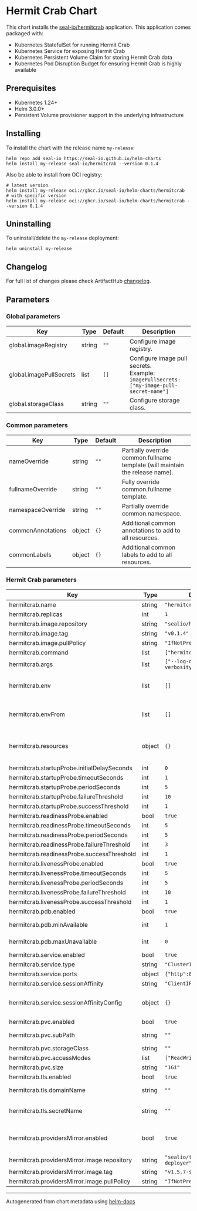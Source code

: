 # Hermit Crab Chart

This chart installs the [seal-io/hermitcrab](https://github.com/seal-io/hermitcrab) application. This application comes packaged with:

- Kubernetes StatefulSet for running Hermit Crab
- Kubernetes Service for exposing Hermit Crab
- Kubernetes Persistent Volume Claim for storing Hermit Crab data
- Kubernetes Pod Disruption Budget for ensuring Hermit Crab is highly available

## Prerequisites

- Kubernetes 1.24+
- Helm 3.0.0+
- Persistent Volume provisioner support in the underlying infrastructure

## Installing

To install the chart with the release name `my-release`:

```shell
helm repo add seal-io https://seal-io.github.io/helm-charts
helm install my-release seal-io/hermitcrab --version 0.1.4
```

Also be able to install from OCI registry:

```shell
# latest version
helm install my-release oci://ghcr.io/seal-io/helm-charts/hermitcrab
# with specific version
helm install my-release oci://ghcr.io/seal-io/helm-charts/hermitcrab --version 0.1.4
```

## Uninstalling

To uninstall/delete the `my-release` deployment:

```shell
helm uninstall my-release
```

## Changelog

For full list of changes please check ArtifactHub [changelog](https://artifacthub.io/packages/helm/seal-io/hermitcrab?modal=changelog).

## Parameters

### Global parameters

| Key | Type | Default | Description |
|-----|------|---------|-------------|
| global.imageRegistry | string | `""` | Configure image registry. |
| global.imagePullSecrets | list | `[]` | Configure image pull secrets. <br/> Example: <br/> ``` imagePullSecrets: ["my-image-pull-secret-name"] ``` |
| global.storageClass | string | `""` | Configure storage class. |

### Common parameters

| Key | Type | Default | Description |
|-----|------|---------|-------------|
| nameOverride | string | `""` | Partially override common.fullname template (will maintain the release name). |
| fullnameOverride | string | `""` | Fully override common.fullname template. |
| namespaceOverride | string | `""` | Partially override common.namespace. |
| commonAnnotations | object | `{}` | Additional common annotations to add to all resources. |
| commonLabels | object | `{}` | Additional common labels to add to all resources. |

### Hermit Crab parameters

| Key | Type | Default | Description |
|-----|------|---------|-------------|
| hermitcrab.name | string | `"hermitcrab"` | Name of the Hermit Crab server. |
| hermitcrab.replicas | int | `1` | Number of Hermit Crab Pods to run. |
| hermitcrab.image.repository | string | `"sealio/hermitcrab"` | Image name. |
| hermitcrab.image.tag | string | `"v0.1.4"` | Image tag. |
| hermitcrab.image.pullPolicy | string | `"IfNotPresent"` | Image pull policy. |
| hermitcrab.command | list | `["hermitcrab"]` | Entrypoint command. |
| hermitcrab.args | list | `["--log-debug","--log-verbosity=4"]` | Entrypoint arguments. |
| hermitcrab.env | list | `[]` | Environment variables. <br/> Example: <br/> ``` env: [{"name": "MY_ENV_VAR", "value": "my-env-var-value"}] ``` |
| hermitcrab.envFrom | list | `[]` | Environment reference variables. <br/> Example: <br/> ``` envFrom: [{"configMapRef": {"name": "my-configmap-name"}}] ``` |
| hermitcrab.resources | object | `{}` | Resource limits and requests. <br/> Example: <br/> ``` resources: {"limits": {"cpu": "2", "memory": "4Gi"}, "requests": {"cpu": "500m", "memory": "512Mi"}} ``` |
| hermitcrab.startupProbe.initialDelaySeconds | int | `0` | Startup probe initial delay. |
| hermitcrab.startupProbe.timeoutSeconds | int | `1` | Startup probe timeout. |
| hermitcrab.startupProbe.periodSeconds | int | `5` | Startup probe period. |
| hermitcrab.startupProbe.failureThreshold | int | `10` | Startup probe failure threshold. |
| hermitcrab.startupProbe.successThreshold | int | `1` | Startup probe success threshold. |
| hermitcrab.readinessProbe.enabled | bool | `true` | Enable readiness probe. |
| hermitcrab.readinessProbe.timeoutSeconds | int | `5` | Readiness probe timeout. |
| hermitcrab.readinessProbe.periodSeconds | int | `5` | Readiness probe period. |
| hermitcrab.readinessProbe.failureThreshold | int | `3` | Readiness probe failure threshold. |
| hermitcrab.readinessProbe.successThreshold | int | `1` | Readiness probe success threshold. |
| hermitcrab.livenessProbe.enabled | bool | `true` | Enable liveness probe. |
| hermitcrab.livenessProbe.timeoutSeconds | int | `5` | Liveness probe timeout. |
| hermitcrab.livenessProbe.periodSeconds | int | `5` | Liveness probe period. |
| hermitcrab.livenessProbe.failureThreshold | int | `10` | Liveness probe failure threshold. |
| hermitcrab.livenessProbe.successThreshold | int | `1` | Liveness probe success threshold. |
| hermitcrab.pdb.enabled | bool | `true` | Enable PodDisruptionBudget. |
| hermitcrab.pdb.minAvailable | int | `1` | Minimum number of Pods that must be available. |
| hermitcrab.pdb.maxUnavailable | int | `0` | Maximum number of Pods that can be unavailable. |
| hermitcrab.service.enabled | bool | `true` | Enable Service. |
| hermitcrab.service.type | string | `"ClusterIP"` | Service type. |
| hermitcrab.service.ports | object | `{"http":80,"https":443}` | Service ports. |
| hermitcrab.service.sessionAffinity | string | `"ClientIP"` | Service session affinity. |
| hermitcrab.service.sessionAffinityConfig | object | `{}` | Service session affinity config. <br/> Example: <br/> ``` sessionAffinityConfig: {"clientIP": {"timeoutSeconds": 300}} ``` |
| hermitcrab.pvc.enabled | bool | `true` | Enable PersistentVolumeClaim. |
| hermitcrab.pvc.subPath | string | `""` | PersistentVolumeClaim sub path to mount. |
| hermitcrab.pvc.storageClass | string | `""` | PersistentVolumeClaim storage class. |
| hermitcrab.pvc.accessModes | list | `["ReadWriteOnce"]` | PersistentVolumeClaim access modes. |
| hermitcrab.pvc.size | string | `"1Gi"` | PersistentVolumeClaim storage size. |
| hermitcrab.tls.enabled | bool | `true` | Enable TLS. |
| hermitcrab.tls.domainName | string | `""` | Provide a Domain Name to gain a Let's Encrypt certificate via ACME. |
| hermitcrab.tls.secretName | string | `""` | Provide the name of a "kubernetes.io/tls" Secret contains a TLS certificate and key. |
| hermitcrab.providersMirror.enabled | bool | `true` | Enable sharing the `/usr/share/terraform/providers/plugins` directory from target Container. See https://github.com/seal-io/hermitcrab. |
| hermitcrab.providersMirror.image.repository | string | `"sealio/terraform-deployer"` | Image name. |
| hermitcrab.providersMirror.image.tag | string | `"v1.5.7-seal.1"` | Image tag. |
| hermitcrab.providersMirror.image.pullPolicy | string | `"IfNotPresent"` | Image pull policy. |

----------------------------------------------
Autogenerated from chart metadata using [helm-docs](https://github.com/norwoodj/helm-docs)

